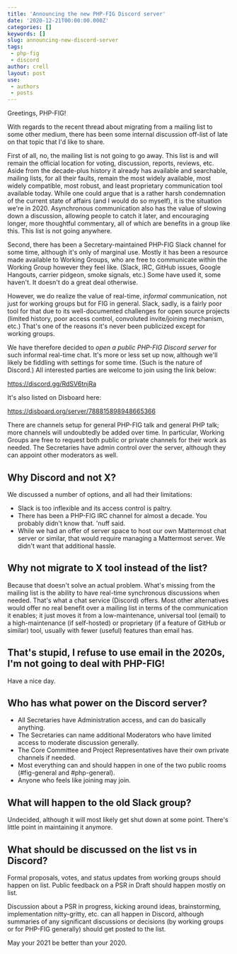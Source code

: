 ```yaml
---
title: 'Announcing the new PHP-FIG Discord server'
date: '2020-12-21T00:00:00.000Z'
categories: []
keywords: []
slug: announcing-new-discord-server
tags:
 - php-fig
 - discord
author: crell
layout: post
use:
 - authors
 - posts
---
```


Greetings, PHP-FIG!

With regards to the recent thread about migrating from a mailing list to some other medium, there has been some internal discussion off-list of late on that topic that I'd like to share.

First of all, no, the mailing list is not going to go away. This list is and will remain the official location for voting, discussion, reports, reviews, etc. Aside from the decade-plus history it already has available and searchable, mailing lists, for all their faults, remain the most widely available, most widely compatible, most robust, and least proprietary communication tool available today. While one could argue that is a rather harsh condemnation of the current state of affairs (and I would do so myself), it is the situation we're in 2020. Asynchronous communication also has the value of slowing down a discussion, allowing people to catch it later, and encouraging longer, more thoughtful commentary, all of which are benefits in a group like this. This list is not going anywhere.

Second, there has been a Secretary-maintained PHP-FIG Slack channel for some time, although it's only of marginal use. Mostly it has been a resource made available to Working Groups, who are free to communicate within the Working Group however they feel like. (Slack, IRC, GitHub issues, Google Hangouts, carrier pidgeon, smoke signals, etc.) Some have used it, some haven't. It doesn't do a great deal otherwise.

However, we do realize the value of real-time, *informal* communication, not just for working groups but for FIG in general. Slack, sadly, is a fairly poor tool for that due to its well-documented challenges for open source projects (limited history, poor access control, convoluted invite/joining mechanism, etc.) That's one of the reasons it's never been publicized except for working groups.

We have therefore decided to *open a public PHP-FIG Discord server* for such informal real-time chat. It's more or less set up now, although we'll likely be fiddling with settings for some time. (Such is the nature of Discord.) All interested parties are welcome to join using the link below:

https://discord.gg/RdSV6tnjRa

It's also listed on Disboard here:

https://disboard.org/server/788815898948665366

There are channels setup for general PHP-FIG talk and general PHP talk; more channels will undoubtedly be added over time. In particular, Working Groups are free to request both public or private channels for their work as needed. The Secretaries have admin control over the server, although they can appoint other moderators as well.

## Why Discord and not X?

We discussed a number of options, and all had their limitations:

* Slack is too inflexible and its access control is paltry.
* There has been a PHP-FIG IRC channel for almost a decade. You probably didn't know that. 'nuff said.
* While we had an offer of server space to host our own Mattermost chat server or similar, that would require managing a Mattermost server. We didn't want that additional hassle.

## Why not migrate to X tool instead of the list?

Because that doesn't solve an actual problem. What's missing from the mailing list is the ability to have real-time synchronous discussions when needed. That's what a chat service (Discord) offers. Most other alternatives would offer no real benefit over a mailing list in terms of the communication it enables; it just moves it from a low-maintenance, universal tool (email) to a high-maintenance (if self-hosted) or proprietary (if a feature of GitHub or similar) tool, usually with fewer (useful) features than email has.

## That's stupid, I refuse to use email in the 2020s, I'm not going to deal with PHP-FIG!

Have a nice day.

## Who has what power on the Discord server?

* All Secretaries have Administration access, and can do basically anything.
* The Secretaries can name additional Moderators who have limited access to moderate discussion generally.
* The Core Committee and Project Representatives have their own private channels if needed.
* Most everything can and should happen in one of the two public rooms (#fig-general and #php-general).
* Anyone who feels like joining may join.

## What will happen to the old Slack group?

Undecided, although it will most likely get shut down at some point. There's little point in maintaining it anymore.

## What should be discussed on the list vs in Discord?

Formal proposals, votes, and status updates from working groups should happen on list. Public feedback on a PSR in Draft should happen mostly on list.

Discussion about a PSR in progress, kicking around ideas, brainstorming, implementation nitty-gritty, etc. can all happen in Discord, although summaries of any significant discussions or decisions (by working groups or for PHP-FIG generally) should get posted to the list.

May your 2021 be better than your 2020. 
